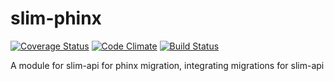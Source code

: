 # slim-phinx

[![Coverage Status](https://coveralls.io/repos/slimphp-api/slim-phinx/badge.svg?branch=master&service=github)](https://coveralls.io/github/slimphp-api/slim-phinx?branch=master)
[![Code Climate](https://codeclimate.com/github/slimphp-api/slim-phinx/badges/gpa.svg)](https://codeclimate.com/github/slimphp-api/slim-phinx)
[![Build Status](https://travis-ci.org/slimphp-api/slim-phinx.svg?branch=master)](https://travis-ci.org/slimphp-api/slim-phinx)

A module for slim-api for phinx migration, integrating migrations for slim-api
